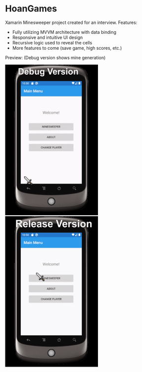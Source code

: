 # HoanGames
Xamarin Minesweeper project created for an interview.
Features:
- Fully utilizing MVVM architecture with data binding
- Responsive and intuitive UI design
- Recursive logic used to reveal the cells
- More features to come (save game, high scores, etc.)

Preview: (Debug version shows mine generation)

<span>
<img src = "./MinesweeperDebug.gif" width=300 alt="Minesweeper Debug GIF"/>
<img src = "./MinesweeperRelease.gif" width=300 alt="Minesweeper Release GIF"/>
</span>
